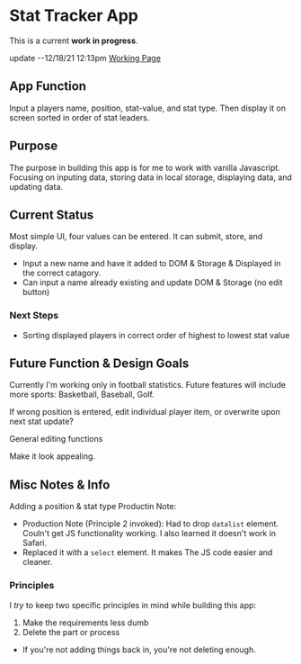 # Stat Tracker App

This is a current **work in progress**.

update --12/18/21 12:13pm
[Working Page](https://stat-tracker-app.vercel.app/)

## App Function
Input a players name, position, stat-value, and stat type.  Then display it on screen sorted in order of stat leaders.

## Purpose
The purpose in building this app is for me to work with vanilla Javascript.  Focusing on inputing data, storing data in local storage, displaying data, and updating data.

## Current Status
Most simple UI, four values can be entered.
It can submit, store, and display.  
  - Input a new name and have it added to DOM & Storage & Displayed in the correct catagory.
  - Can input a name already existing and update DOM & Storage (no edit button)

### Next Steps
- Sorting displayed players in correct order of highest to lowest stat value

## Future Function & Design Goals
Currently I'm working only in football statistics.  Future features will include more sports: Basketball, Baseball, Golf.

If wrong position is entered, edit individual player item, or overwrite upon next stat update?

General editing functions

Make it look appealing.

## Misc Notes & Info
Adding a position & stat type Productin Note:
  - Production Note (Principle 2 invoked): Had to drop `datalist` element.  Couln't get JS functionality working.  I also learned it doesn't work in Safari.
  - Replaced it with a `select` element.  It makes The JS code easier and cleaner.

### Principles
I *try* to keep two specific principles in mind while building this app:

1) Make the requirements less dumb
2) Delete the part or process
  - If you're not adding things back in, you're not deleting enough.